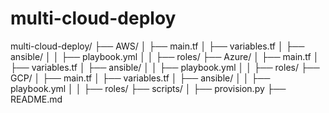 # multi-cloud-deploy

multi-cloud-deploy/ ├── AWS/ │ ├── main.tf │ ├── variables.tf │ ├── ansible/ │ │ ├── playbook.yml │ │ ├── roles/ ├── Azure/ │ ├── main.tf │ ├── variables.tf │ ├── ansible/ │ │ ├── playbook.yml │ │ ├── roles/ ├── GCP/ │ ├── main.tf │ ├── variables.tf │ ├── ansible/ │ │ ├── playbook.yml │ │ ├── roles/ ├── scripts/ │ ├── provision.py ├── README.md

